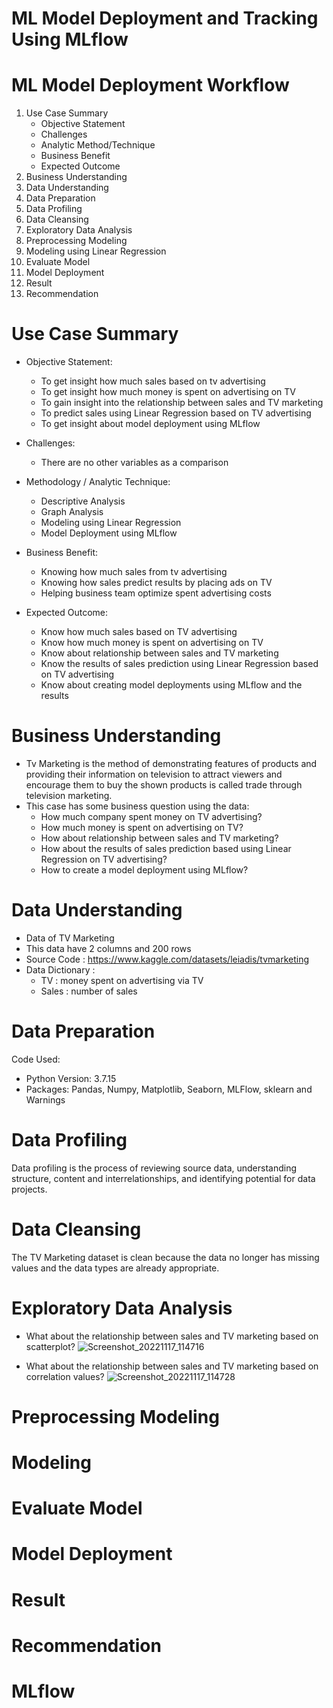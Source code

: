 # ML Model Deployment and Tracking Using MLflow

# ML Model Deployment Workflow
1. Use Case Summary
    - Objective Statement
    - Challenges
    - Analytic Method/Technique
    - Business Benefit
    - Expected Outcome
2. Business Understanding
3. Data Understanding
4. Data Preparation
5. Data Profiling
6. Data Cleansing
7. Exploratory Data Analysis
8. Preprocessing Modeling
9. Modeling using Linear Regression
10. Evaluate Model
11. Model Deployment
12. Result
13. Recommendation

# Use Case Summary
- Objective Statement:
  - To get insight how much sales based on tv advertising
  - To get insight how much money is spent on advertising on TV
  - To gain insight into the relationship between sales and TV marketing
  - To predict sales using Linear Regression based on TV advertising
  - To get insight about model deployment using MLflow

- Challenges:
  - There are no other variables as a comparison

- Methodology / Analytic Technique:
  - Descriptive Analysis
  - Graph Analysis
  - Modeling using Linear Regression
  - Model Deployment using MLflow

- Business Benefit:
  - Knowing how much sales from tv advertising
  - Knowing how sales predict results by placing ads on TV
  - Helping business team optimize spent advertising costs

- Expected Outcome:
  - Know how much sales based on TV advertising
  - Know how much money is spent on advertising on TV
  - Know about relationship between sales and TV marketing
  - Know the results of sales prediction using Linear Regression based on TV advertising
  - Know about creating model deployments using MLflow and the results

# Business Understanding
- Tv Marketing is the method of demonstrating features of products and providing their information on television to attract viewers and encourage them to buy the shown products is called trade through television marketing.
- This case has some business question using the data:
   - How much company spent money on TV advertising?
   - How much money is spent on advertising on TV?
   - How about relationship between sales and TV marketing?
   - How about the results of sales prediction based using Linear Regression on TV advertising?
   - How to create a model deployment using MLflow?

# Data Understanding

- Data of TV Marketing
- This data have 2 columns and 200 rows
- Source Code : https://www.kaggle.com/datasets/leiadis/tvmarketing
- Data Dictionary :
  - TV : money spent on advertising via TV
  - Sales : number of sales

# Data Preparation
Code Used:
- Python Version: 3.7.15
- Packages: Pandas, Numpy, Matplotlib, Seaborn, MLFlow, sklearn and Warnings

# Data Profiling
Data profiling is the process of reviewing source data, understanding structure, content and interrelationships, and identifying potential for data projects.

# Data Cleansing
The TV Marketing dataset is clean because the data no longer has missing values and the data types are already appropriate.

# Exploratory Data Analysis
- What about the relationship between sales and TV marketing based on scatterplot?
    ![Screenshot_20221117_114716](https://user-images.githubusercontent.com/113869968/202358667-52ae25b2-3ed8-4439-bf13-aa993a1506d8.png)

- What about the relationship between sales and TV marketing based on correlation values?
    ![Screenshot_20221117_114728](https://user-images.githubusercontent.com/113869968/202358672-8c995eac-ffca-4126-aa17-d1c6d793b213.png)
# Preprocessing Modeling

# Modeling

# Evaluate Model

# Model Deployment

# Result

# Recommendation

# MLflow
